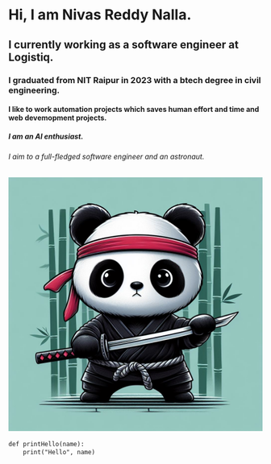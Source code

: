 # Hi, I am Nivas Reddy Nalla.
## I currently working as a software engineer at Logistiq.
### I graduated from NIT Raipur in 2023 with a btech degree in civil engineering.
#### I like to work automation projects which saves human effort and time and web devemopment projects.
##### I am an AI enthusiast.
###### I aim to a full-fledged software engineer and an astronaut.

![Image of a panda in a ninja oufit](https://raw.githubusercontent.com/Niivas/Niivas/main/assets/panda-profile.jpeg)

```
def printHello(name):
    print("Hello", name)
```
